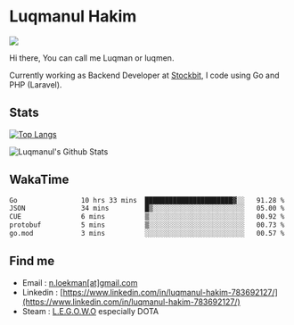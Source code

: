 
# Luqmanul Hakim

![](https://komarev.com/ghpvc/?username=luqman-v1)

Hi there, You can call me Luqman or luqmen.

Currently working as Backend Developer at [Stockbit](https://stockbit.com/), I code using Go and PHP (Laravel).
## Stats

[![Top Langs](https://github-readme-stats.vercel.app/api/top-langs/?username=luqman-v1&layout=compact)](https://github.com/anuraghazra/github-readme-stats)

![Luqmanul's Github Stats](https://github-readme-stats.vercel.app/api?username=luqman-v1&show_icons=true)


## WakaTime 

<!--START_SECTION:waka-->

```txt
Go                10 hrs 33 mins  ██████████████████████▓░░   91.28 %
JSON              34 mins         █▒░░░░░░░░░░░░░░░░░░░░░░░   05.00 %
CUE               6 mins          ▒░░░░░░░░░░░░░░░░░░░░░░░░   00.92 %
protobuf          5 mins          ▒░░░░░░░░░░░░░░░░░░░░░░░░   00.73 %
go.mod            3 mins          ░░░░░░░░░░░░░░░░░░░░░░░░░   00.57 %
```

<!--END_SECTION:waka-->


## Find me 

- Email : [n.loekman[at]gmail.com](mailto:n.loekman@gmail.com)
- Linkedin : [https://www.linkedin.com/in/luqmanul-hakim-783692127/](https://www.linkedin.com/in/luqmanul-hakim-783692127/)
- Steam : [L.E.G.O.W.O](https://steamcommunity.com/id/fuukmans) especially DOTA


